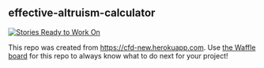 ## effective-altruism-calculator

[![Stories Ready to Work On](https://badge.waffle.io/codefordenver/effective-altruism-calculator.svg?label=ready&title=Cards%20Ready%20To%20Work%20On)](https://waffle.io/codefordenver/effective-altruism-calculator)

This repo was created from https://cfd-new.herokuapp.com. Use [the Waffle board](https://waffle.io/codefordenver/effective-altruism-calculator) for this repo to always know what to do next for your project!
